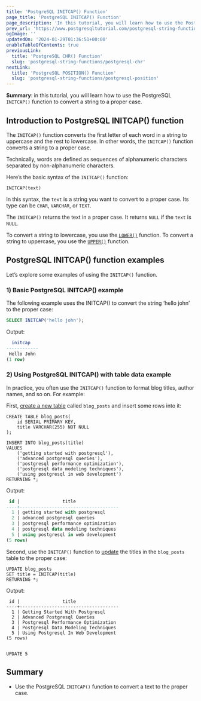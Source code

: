 ```yaml
---
title: 'PostgreSQL INITCAP() Function'
page_title: 'PostgreSQL INITCAP() Function'
page_description: 'In this tutorial, you will learn how to use the PostgreSQL INITCAP() function to convert a string to the proper case.'
prev_url: 'https://www.postgresqltutorial.com/postgresql-string-functions/postgresql-letter-case-functions/'
ogImage: ''
updatedOn: '2024-01-29T01:36:51+00:00'
enableTableOfContents: true
previousLink:
  title: 'PostgreSQL CHR() Function'
  slug: 'postgresql-string-functions/postgresql-chr'
nextLink:
  title: 'PostgreSQL POSITION() Function'
  slug: 'postgresql-string-functions/postgresql-position'
---
```


**Summary**: in this tutorial, you will learn how to use the PostgreSQL `INITCAP()` function to convert a string to a proper case.

## Introduction to PostgreSQL INITCAP() function

The `INITCAP()` function converts the first letter of each word in a string to uppercase and the rest to lowercase. In other words, the `INITCAP()` function converts a string to a proper case.

Technically, words are defined as sequences of alphanumeric characters separated by non\-alphanumeric characters.

Here’s the basic syntax of the `INITCAP()` function:

```sqlsql
INITCAP(text)
```

In this syntax, the `text` is a string you want to convert to a proper case. Its type can be `CHAR`, `VARCHAR`, or `TEXT`.

The `INITCAP()` returns the text in a proper case. It returns `NULL` if the `text` is `NULL`.

To convert a string to lowercase, you use the [`LOWER()`](postgresql-lower) function. To convert a string to uppercase, you use the [`UPPER()`](postgresql-upper) function.

## PostgreSQL INITCAP() function examples

Let’s explore some examples of using the `INITCAP()` function.

### 1\) Basic PostgreSQL INITCAP() example

The following example uses the INITCAP() to convert the string ‘hello john’ to the proper case:

```sql
SELECT INITCAP('hello john');
```

Output:

```sql
  initcap
------------
 Hello John
(1 row)
```

### 2\) Using PostgreSQL INITCAP() with table data example

In practice, you often use the `INITCAP()` function to format blog titles, author names, and so on. For example:

First, [create a new table](../postgresql-tutorial/postgresql-create-table) called `blog_posts` and insert some rows into it:

```
CREATE TABLE blog_posts(
    id SERIAL PRIMARY KEY,
    title VARCHAR(255) NOT NULL
);

INSERT INTO blog_posts(title)
VALUES
    ('getting started with postgresql'),
    ('advanced postgresql queries'),
    ('postgresql performance optimization'),
    ('postgresql data modeling techniques'),
    ('using postgresql in web development')
RETURNING *;
```

Output:

```sql
 id |                title
----+-------------------------------------
  1 | getting started with postgresql
  2 | advanced postgresql queries
  3 | postgresql performance optimization
  4 | postgresql data modeling techniques
  5 | using postgresql in web development
(5 rows)
```

Second, use the `INITCAP()` function to [update](../postgresql-tutorial/postgresql-update) the titles in the `blog_posts` table to the proper case:

```
UPDATE blog_posts
SET title = INITCAP(title)
RETURNING *;
```

Output:

```
 id |                title
----+-------------------------------------
  1 | Getting Started With Postgresql
  2 | Advanced Postgresql Queries
  3 | Postgresql Performance Optimization
  4 | Postgresql Data Modeling Techniques
  5 | Using Postgresql In Web Development
(5 rows)


UPDATE 5
```

## Summary

- Use the PostgreSQL `INITCAP()` function to convert a text to the proper case.
